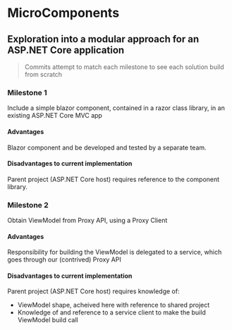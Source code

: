 # MicroComponents
## Exploration into a modular approach for an ASP.NET Core application

> Commits attempt to match each milestone to see each solution build from scratch

### Milestone 1
Include a simple blazor component, contained in a razor class library, in an existing ASP.NET Core MVC app

#### Advantages
Blazor component and be developed and tested by a separate team.
#### Disadvantages to current implementation
Parent project (ASP.NET Core host) requires reference to the component library.


### Milestone 2
Obtain ViewModel from Proxy API, using a Proxy Client

#### Advantages
Responsibility for building the ViewModel is delegated to a service, which goes through our (contrived) Proxy API
#### Disadvantages to current implementation
Parent project (ASP.NET Core host) requires knowledge of:
- ViewModel shape, acheived here with reference to shared project
- Knowledge of and reference to a service client to make the build ViewModel build call



